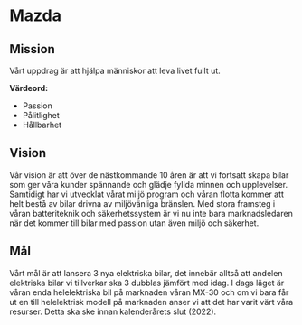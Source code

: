 # Mazda

## Mission

Vårt uppdrag är att hjälpa människor att leva livet fullt ut.

**Värdeord:**

-   Passion
-   Pålitlighet
-   Hållbarhet

## Vision

Vår vision är att över de nästkommande 10 åren är att vi fortsatt skapa bilar som ger våra kunder spännande och glädje fyllda minnen och upplevelser. Samtidigt har vi utvecklat vårat miljö program och våran flotta kommer att helt bestå av bilar drivna av miljövänliga bränslen. Med stora framsteg i våran batteriteknik och säkerhetssystem är vi nu inte bara marknadsledaren när det kommer till bilar med passion utan även miljö och säkerhet.

## Mål

Vårt mål är att lansera 3 nya elektriska bilar, det innebär alltså att andelen elektriska bilar vi tillverkar ska 3 dubblas jämfört med idag. I dags läget är våran enda helelektriska bil på marknaden våran MX-30 och om vi bara får ut en till helelektrisk modell på marknaden anser vi att det har varit värt våra resurser. Detta ska ske innan kalenderårets slut (2022).
